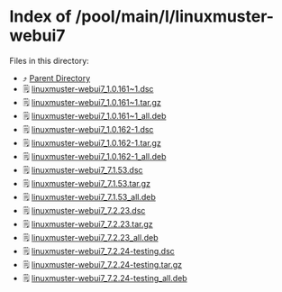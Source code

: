 
# Index of /pool/main/l/linuxmuster-webui7
Files in this directory:
- ⤴ [Parent Directory](../)
- 🗒 [linuxmuster-webui7_1.0.161~1.dsc](linuxmuster-webui7_1.0.161~1.dsc)
- 🗒 [linuxmuster-webui7_1.0.161~1.tar.gz](linuxmuster-webui7_1.0.161~1.tar.gz)
- 🗒 [linuxmuster-webui7_1.0.161~1_all.deb](linuxmuster-webui7_1.0.161~1_all.deb)
- 🗒 [linuxmuster-webui7_1.0.162-1.dsc](linuxmuster-webui7_1.0.162-1.dsc)
- 🗒 [linuxmuster-webui7_1.0.162-1.tar.gz](linuxmuster-webui7_1.0.162-1.tar.gz)
- 🗒 [linuxmuster-webui7_1.0.162-1_all.deb](linuxmuster-webui7_1.0.162-1_all.deb)
- 🗒 [linuxmuster-webui7_7.1.53.dsc](linuxmuster-webui7_7.1.53.dsc)
- 🗒 [linuxmuster-webui7_7.1.53.tar.gz](linuxmuster-webui7_7.1.53.tar.gz)
- 🗒 [linuxmuster-webui7_7.1.53_all.deb](linuxmuster-webui7_7.1.53_all.deb)
- 🗒 [linuxmuster-webui7_7.2.23.dsc](linuxmuster-webui7_7.2.23.dsc)
- 🗒 [linuxmuster-webui7_7.2.23.tar.gz](linuxmuster-webui7_7.2.23.tar.gz)
- 🗒 [linuxmuster-webui7_7.2.23_all.deb](linuxmuster-webui7_7.2.23_all.deb)
- 🗒 [linuxmuster-webui7_7.2.24-testing.dsc](linuxmuster-webui7_7.2.24-testing.dsc)
- 🗒 [linuxmuster-webui7_7.2.24-testing.tar.gz](linuxmuster-webui7_7.2.24-testing.tar.gz)
- 🗒 [linuxmuster-webui7_7.2.24-testing_all.deb](linuxmuster-webui7_7.2.24-testing_all.deb)
